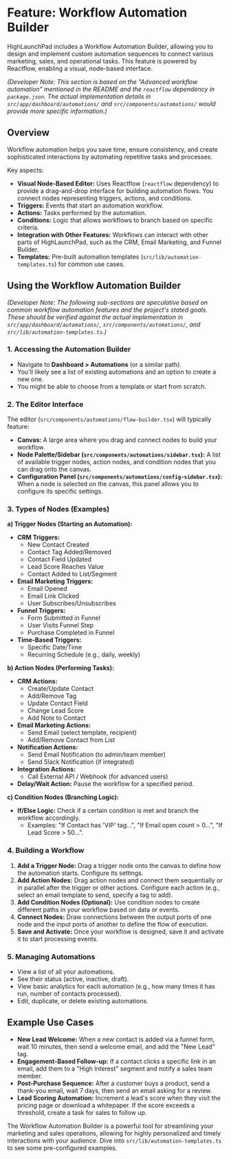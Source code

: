 # Feature: Workflow Automation Builder

HighLaunchPad includes a Workflow Automation Builder, allowing you to design and implement custom automation sequences to connect various marketing, sales, and operational tasks. This feature is powered by Reactflow, enabling a visual, node-based interface.

*(Developer Note: This section is based on the "Advanced workflow automation" mentioned in the README and the `reactflow` dependency in `package.json`. The actual implementation details in `src/app/dashboard/automations/` and `src/components/automations/` would provide more specific information.)*

## Overview

Workflow automation helps you save time, ensure consistency, and create sophisticated interactions by automating repetitive tasks and processes.

Key aspects:

*   **Visual Node-Based Editor:** Uses Reactflow (`reactflow` dependency) to provide a drag-and-drop interface for building automation flows. You connect nodes representing triggers, actions, and conditions.
*   **Triggers:** Events that start an automation workflow.
*   **Actions:** Tasks performed by the automation.
*   **Conditions:** Logic that allows workflows to branch based on specific criteria.
*   **Integration with Other Features:** Workflows can interact with other parts of HighLaunchPad, such as the CRM, Email Marketing, and Funnel Builder.
*   **Templates:** Pre-built automation templates (`src/lib/automation-templates.ts`) for common use cases.

## Using the Workflow Automation Builder

*(Developer Note: The following sub-sections are speculative based on common workflow automation features and the project's stated goals. These should be verified against the actual implementation in `src/app/dashboard/automations/`, `src/components/automations/`, and `src/lib/automation-templates.ts`.)*

### 1. Accessing the Automation Builder

*   Navigate to **Dashboard > Automations** (or a similar path).
*   You'll likely see a list of existing automations and an option to create a new one.
*   You might be able to choose from a template or start from scratch.

### 2. The Editor Interface

The editor (`src/components/automations/flow-builder.tsx`) will typically feature:

*   **Canvas:** A large area where you drag and connect nodes to build your workflow.
*   **Node Palette/Sidebar (`src/components/automations/sidebar.tsx`):** A list of available trigger nodes, action nodes, and condition nodes that you can drag onto the canvas.
*   **Configuration Panel (`src/components/automations/config-sidebar.tsx`):** When a node is selected on the canvas, this panel allows you to configure its specific settings.

### 3. Types of Nodes (Examples)

**a) Trigger Nodes (Starting an Automation):**

*   **CRM Triggers:**
    *   New Contact Created
    *   Contact Tag Added/Removed
    *   Contact Field Updated
    *   Lead Score Reaches Value
    *   Contact Added to List/Segment
*   **Email Marketing Triggers:**
    *   Email Opened
    *   Email Link Clicked
    *   User Subscribes/Unsubscribes
*   **Funnel Triggers:**
    *   Form Submitted in Funnel
    *   User Visits Funnel Step
    *   Purchase Completed in Funnel
*   **Time-Based Triggers:**
    *   Specific Date/Time
    *   Recurring Schedule (e.g., daily, weekly)

**b) Action Nodes (Performing Tasks):**

*   **CRM Actions:**
    *   Create/Update Contact
    *   Add/Remove Tag
    *   Update Contact Field
    *   Change Lead Score
    *   Add Note to Contact
*   **Email Marketing Actions:**
    *   Send Email (select template, recipient)
    *   Add/Remove Contact from List
*   **Notification Actions:**
    *   Send Email Notification (to admin/team member)
    *   Send Slack Notification (if integrated)
*   **Integration Actions:**
    *   Call External API / Webhook (for advanced users)
*   **Delay/Wait Action:** Pause the workflow for a specified period.

**c) Condition Nodes (Branching Logic):**

*   **If/Else Logic:** Check if a certain condition is met and branch the workflow accordingly.
    *   Examples: "If Contact has 'VIP' tag...", "If Email open count > 0...", "If Lead Score > 50...".

### 4. Building a Workflow

1.  **Add a Trigger Node:** Drag a trigger node onto the canvas to define how the automation starts. Configure its settings.
2.  **Add Action Nodes:** Drag action nodes and connect them sequentially or in parallel after the trigger or other actions. Configure each action (e.g., select an email template to send, specify a tag to add).
3.  **Add Condition Nodes (Optional):** Use condition nodes to create different paths in your workflow based on data or events.
4.  **Connect Nodes:** Draw connections between the output ports of one node and the input ports of another to define the flow of execution.
5.  **Save and Activate:** Once your workflow is designed, save it and activate it to start processing events.

### 5. Managing Automations

*   View a list of all your automations.
*   See their status (active, inactive, draft).
*   View basic analytics for each automation (e.g., how many times it has run, number of contacts processed).
*   Edit, duplicate, or delete existing automations.

## Example Use Cases

*   **New Lead Welcome:** When a new contact is added via a funnel form, wait 10 minutes, then send a welcome email, and add the "New Lead" tag.
*   **Engagement-Based Follow-up:** If a contact clicks a specific link in an email, add them to a "High Interest" segment and notify a sales team member.
*   **Post-Purchase Sequence:** After a customer buys a product, send a thank-you email, wait 7 days, then send an email asking for a review.
*   **Lead Scoring Automation:** Increment a lead's score when they visit the pricing page or download a whitepaper. If the score exceeds a threshold, create a task for sales to follow up.

The Workflow Automation Builder is a powerful tool for streamlining your marketing and sales operations, allowing for highly personalized and timely interactions with your audience. Dive into `src/lib/automation-templates.ts` to see some pre-configured examples.
